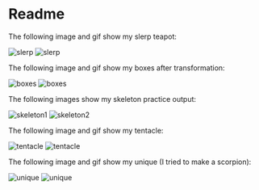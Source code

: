 # Readme

The following image and gif show my slerp teapot:

![slerp](https://user-images.githubusercontent.com/64821062/139607486-6c4ba3a7-4cd5-4ea8-bda1-e23b856d3851.png)
![slerp](https://user-images.githubusercontent.com/64821062/139607542-a86051f4-08d5-4a16-bea7-811b44136a25.gif)

The following image and gif show my boxes after transformation:

![boxes](https://user-images.githubusercontent.com/64821062/139607634-400668b2-adf8-423b-84f7-42ad418d3462.png)
![boxes](https://user-images.githubusercontent.com/64821062/139607523-4207ebd7-30fb-4b96-990e-24132912daf4.png)

The following images show my skeleton practice output:

![skeleton1](https://user-images.githubusercontent.com/64821062/139607593-1de4ab5c-dda6-407a-acae-a57b85ce043d.png)
![skeleton2](https://user-images.githubusercontent.com/64821062/139607600-62866ccd-c81a-4f9b-a840-43401522abfa.png)

The following image and gif show my tentacle:

![tentacle](https://user-images.githubusercontent.com/64821062/139607536-7eea252a-e5c4-4fcf-bf65-e2b6301378fc.png)
![tentacle](https://user-images.githubusercontent.com/64821062/139607544-82136f55-d0f6-4616-9611-5f138b8220ba.gif)

The following image and gif show my unique (I tried to make a scorpion):

![unique](https://user-images.githubusercontent.com/64821062/139607604-bd9aa31f-447c-4c90-8323-63f8e8902ad3.png)
![unique](https://user-images.githubusercontent.com/64821062/139607546-f59d5f35-d619-492b-a327-7bdb3f6329f2.gif)

